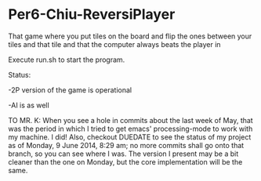 Per6-Chiu-ReversiPlayer
=======================

That game where you put tiles on the board and flip the ones between your tiles and that tile and that the computer always beats the player in

Execute run.sh to start the program.

Status:

-2P version of the game is operational

-AI is as well

TO MR. K: When you see a hole in commits about the last week of May, that was the period in which I tried to get emacs' processing-mode to work with my machine.  I did!
Also, checkout DUEDATE to see the status of my project as of Monday, 9 June 2014, 8:29 am; no more commits shall go onto that branch, so you can see where I was.
The version I present may be a bit cleaner than the one on Monday, but the core implementation will be the same.